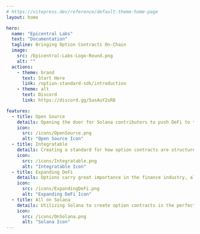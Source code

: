 ```yaml
---
# https://vitepress.dev/reference/default-theme-home-page
layout: home

hero:
  name: "Epicentral Labs"
  text: "Documentation"
  tagline: Bringing Option Contracts On-Chain
  image:
    src: /Epicentral-Labs-Logo-Round.png
    alt: ""
  actions:
    - theme: brand
      text: Start Here
      link: /option-standard-sdk/introduction
    - theme: alt
      text: Discord
      link: https://discord.gg/5asAuY2sR8

features:
  - title: Open Source
    details: Opening the door for Solana contributors to push DeFi to the next level.
    icon: 
      src: /icons/OpenSource.png
      alt: "Open Source Icon"
  - title: Integratable
    details: Creating a standard for how option contracts are structured, allows users to implement financial derivatives into their projects.
    icon:
      src: /icons/Integratable.png
      alt: "Integratable Icon"
  - title: Expanding DeFi
    details: Options carry great importance in the finance industry, allowing traders to hedge against positions, and employers to incentivize employees.
    icon:
      src: /icons/ExpandingDeFi.png
      alt: "Expanding DeFi Icon"
  - title: All on Solana
    details: Utilizing Solana to create option contracts is the perfect blockchain due to its speed, scalability, and efficiency.
    icon:
      src: /icons/OnSolana.png
      alt: "Solana Icon"
---
```

